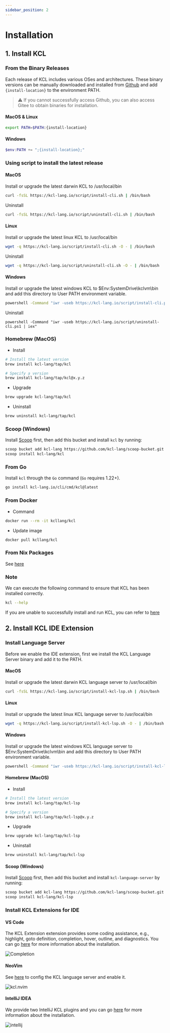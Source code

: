 ```yaml
---
sidebar_position: 2
---
```


# Installation

## 1. Install KCL

### From the Binary Releases

Each release of KCL includes various OSes and architectures. These binary versions can be manually downloaded and installed from [Github](https://github.com/kcl-lang/cli/releases/) and add `{install-location}` to the environment PATH.

> ⚠️ If you cannot successfully access Github, you can also access Gitee to obtain binaries for installation.

#### MacOS & Linux

```bash
export PATH=$PATH:{install-location}
```

#### Windows

```powershell
$env:PATH += ";{install-location};"
```

### Using script to install the latest release

#### MacOS

Install or upgrade the latest darwin KCL to /usr/local/bin

```bash
curl -fsSL https://kcl-lang.io/script/install-cli.sh | /bin/bash
```

Uninstall

```bash
curl -fsSL https://kcl-lang.io/script/uninstall-cli.sh | /bin/bash
```

#### Linux

Install or upgrade the latest linux KCL to /usr/local/bin

```bash
wget -q https://kcl-lang.io/script/install-cli.sh -O - | /bin/bash
```

Uninstall

```bash
wget -q https://kcl-lang.io/script/uninstall-cli.sh -O - | /bin/bash
```

#### Windows

Install or upgrade the latest windows KCL to $Env:SystemDrive\kclvm\bin and add this directory to User PATH environment variable.

```bash
powershell -Command "iwr -useb https://kcl-lang.io/script/install-cli.ps1 | iex"
```

Uninstall

```shell
powershell -Command "iwr -useb https://kcl-lang.io/script/uninstall-cli.ps1 | iex"
```

### Homebrew (MacOS)

- Install

```bash
# Install the latest version
brew install kcl-lang/tap/kcl

# Specify a version
brew install kcl-lang/tap/kcl@x.y.z
```

- Upgrade

```bash
brew upgrade kcl-lang/tap/kcl
```

- Uninstall

```bash
brew uninstall kcl-lang/tap/kcl
```

### Scoop (Windows)

Install [Scoop](https://scoop.sh/) first, then add this bucket and install `kcl` by running:

```bash
scoop bucket add kcl-lang https://github.com/kcl-lang/scoop-bucket.git
scoop install kcl-lang/kcl
```

### From Go

Install `kcl` through the `Go` command (`Go` requires 1.22+).

```bash
go install kcl-lang.io/cli/cmd/kcl@latest
```

### From Docker

- Command

```bash
docker run --rm -it kcllang/kcl
```

- Update image

```bash
docker pull kcllang/kcl
```

### From Nix Packages

See [here](https://search.nixos.org/packages?channel=unstable&show=kcl-cli&from=0&size=50&sort=relevance&type=packages&query=kcl-cli)

### Note

We can execute the following command to ensure that KCL has been installed correctly.

```bash
kcl --help
```

If you are unable to successfully install and run KCL, you can refer to [here](/docs/user_docs/support/faq-install)

## 2. Install KCL IDE Extension

### Install Language Server

Before we enable the IDE extension, first we install the KCL Language Server binary and add it to the PATH.

#### MacOS

Install or upgrade the latest darwin KCL language server to /usr/local/bin

```bash
curl -fsSL https://kcl-lang.io/script/install-kcl-lsp.sh | /bin/bash
```

#### Linux

Install or upgrade the latest linux KCL language server to /usr/local/bin

```bash
wget -q https://kcl-lang.io/script/install-kcl-lsp.sh -O - | /bin/bash
```

#### Windows

Install or upgrade the latest windows KCL language server to $Env:SystemDrive\kclvm\bin and add this directory to User PATH environment variable.

```bash
powershell -Command "iwr -useb https://kcl-lang.io/script/install-kcl-lsp.ps1 | iex"
```

#### Homebrew (MacOS)

- Install

```bash
# Install the latest version
brew install kcl-lang/tap/kcl-lsp

# Specify a version
brew install kcl-lang/tap/kcl-lsp@x.y.z
```

- Upgrade

```bash
brew upgrade kcl-lang/tap/kcl-lsp
```

- Uninstall

```bash
brew uninstall kcl-lang/tap/kcl-lsp
```

#### Scoop (Windows)

Install [Scoop](https://scoop.sh/) first, then add this bucket and install `kcl-language-server` by running:

```bash
scoop bucket add kcl-lang https://github.com/kcl-lang/scoop-bucket.git
scoop install kcl-lang/kcl-lsp
```

### Install KCL Extensions for IDE

#### VS Code

The KCL Extension extension provides some coding assistance, e.g., highlight, goto definition, completion, hover, outline, and diagnostics. You can go [here](/docs/tools/Ide/vs-code) for more information about the installation.

![Completion](/img/docs/tools/Ide/vs-code/Completion.gif)

#### NeoVim

See [here](/docs/tools/Ide/neovim) to config the KCL language server and enable it.

![kcl.nvim](/img/docs/tools/Ide/neovim/overview.png)

#### IntelliJ IDEA

We provide two IntelliJ KCL plugins and you can go [here](/docs/tools/Ide/intellij) for more information about the installation.

![intellij](/img/docs/tools/Ide/intellij/overview.png)

